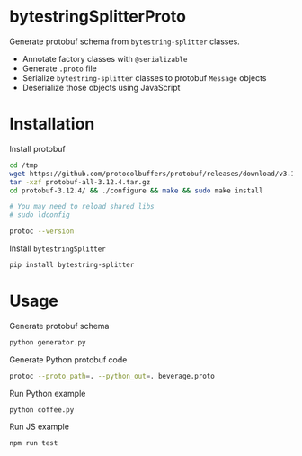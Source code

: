 # bytestringSplitterProto

Generate protobuf schema from `bytestring-splitter` classes.

* Annotate factory classes with `@serializable`
* Generate `.proto` file
* Serialize `bytestring-splitter` classes to protobuf `Message` objects
* Deserialize those objects using JavaScript

# Installation

Install protobuf

```bash
cd /tmp
wget https://github.com/protocolbuffers/protobuf/releases/download/v3.12.4/protobuf-all-3.12.4.tar.gz
tar -xzf protobuf-all-3.12.4.tar.gz
cd protobuf-3.12.4/ && ./configure && make && sudo make install

# You may need to reload shared libs
# sudo ldconfig

protoc --version
```

Install `bytestringSplitter`

```bash
pip install bytestring-splitter 
```

# Usage

Generate protobuf schema

```bash
python generator.py
```

Generate Python protobuf code

```bash
protoc --proto_path=. --python_out=. beverage.proto
```

Run Python example

```bash
python coffee.py
```

Run JS example

```bash
npm run test
```


